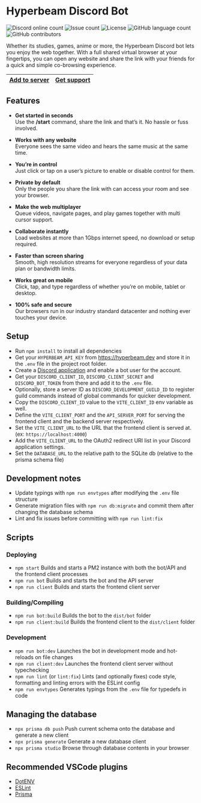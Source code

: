 # Hyperbeam Discord Bot

![Discord online count](https://img.shields.io/discord/966073020336734308?style=flat) ![Issue count](https://img.shields.io/github/issues/hyperbeam/discord-bot?style=flat) ![License](https://img.shields.io/github/license/hyperbeam/discord-bot?style=flat) ![GitHub language count](https://img.shields.io/github/languages/count/hyperbeam/discord-bot) ![GitHub contributors](https://img.shields.io/github/contributors/hyperbeam/discord-bot)

Whether its studies, games, anime or more, the Hyperbeam Discord bot lets you enjoy the web together. With a full shared virtual browser at your fingertips, you can open any website and share the link with your friends for a quick and simple co-browsing experience.

|[Add to server][InviteLink]|[Get support][Support]|
|---|---|

## Features

- **Get started in seconds** <br> Use the **/start** command, share the link and that’s it. No hassle or fuss involved.

- **Works with any website** <br> Everyone sees the same video and hears the same music at the same time.

- **You’re in control** <br> Just click or tap on a user’s picture to enable or disable control for them.

- **Private by default** <br> Only the people you share the link with can access your room and see your browser.

- **Make the web multiplayer** <br> Queue videos, navigate pages, and play games together with multi cursor support.

- **Collaborate instantly** <br> Load websites at more than 1Gbps internet speed, no download or setup required.

- **Faster than screen sharing** <br> Smooth, high resolution streams for everyone regardless of your data plan or bandwidth limits.

- **Works great on mobile** <br> Click, tap, and type regardless of whether you’re on mobile, tablet or desktop.

- **100% safe and secure** <br> Our browsers run in our industry standard datacenter and nothing ever touches your device.

## Setup

- Run `npm install` to install all dependencies
- Get your `HYPERBEAM_API_KEY` from <https://hyperbeam.dev> and store it in the `.env` file in the project root folder.
- Create a [Discord application](https://discord.com/developers/applications) and enable a bot user for the account.
- Get your `DISCORD_CLIENT_ID`, `DISCORD_CLIENT_SECRET` and `DISCORD_BOT_TOKEN` from there and add it to the `.env` file.
- Optionally, store a server ID as `DISCORD_DEVELOPMENT_GUILD_ID` to register guild commands instead of global commands for quicker development.
- Copy the `DISCORD_CLIENT_ID` value to the `VITE_CLIENT_ID` env variable as well.
- Define the `VITE_CLIENT_PORT` and the `API_SERVER_PORT` for serving the frontend client and the backend server respectively.
- Set the `VITE_CLIENT_URL` to the URL that the frontend client is served at. (ex: `https://localhost:4000`)
- Add the `VITE_CLIENT_URL` to the OAuth2 redirect URI list in your Discord application settings.
- Set the `DATABASE_URL` to the relative path to the SQLite db (relative to the prisma schema file)

## Development notes

- Update typings with `npm run envtypes` after modifying the `.env` file structure
- Generate migration files with `npm run db:migrate` and commit them after changing the database schema
- Lint and fix issues before committing with `npm run lint:fix`

## Scripts

### Deploying

- `npm start`
  Builds and starts a PM2 instance with both the bot/API and the frontend client processes
- `npm run bot`
  Builds and starts the bot and the API server
- `npm run client`
  Builds and starts the frontend client server

### Building/Compiling

- `npm run bot:build`
  Builds the bot to the `dist/bot` folder
- `npm run client:build`
  Builds the frontend client to the `dist/client` folder

### Development

- `npm run bot:dev`
  Launches the bot in development mode and hot-reloads on file changes
- `npm run client:dev`
  Launches the frontend client server without typechecking
- `npm run lint` (or `lint:fix`)
  Lints (and optionally fixes) code style, formatting and linting errors with the ESLint config
- `npm run envtypes`
  Generates typings from the `.env` file for typedefs in code

## Managing the database

- `npx prisma db push`
  Push current schema onto the database and generate a new client
- `npx prisma generate`
  Generate a new database client
- `npx prisma studio`
  Browse through database contents in your browser

## Recommended VSCode plugins

- [DotENV](https://marketplace.visualstudio.com/items?itemName=mikestead.dotenv)
- [ESLint](https://marketplace.visualstudio.com/items?itemName=dbaeumer.vscode-eslint)
- [Prisma](https://marketplace.visualstudio.com/items?itemName=Prisma.prisma)

[InviteLink]:<https://discord.com/api/oauth2/authorize?client_id=983910226489126932&redirect_uri=https%3A%2F%2Fbot.hyperbeam.com%2Fauthorize&response_type=code&scope=identify+email+bot+applications.commands&permissions=277062470720>
[Support]:<https://discord.gg/D78RsGfQjq>
